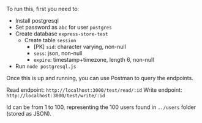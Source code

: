 To run this, first you need to:
  - Install postgresql
  - Set password as `abc` for user `postgres` 
  - Create database `express-store-test`
      - Create table `session`
          - [PK] `sid`: character varying, non-null
          - `sess`: json, non-null
          - `expire`: timestamp+timezone, length 6, non-null
  - Run  `node postgresql.js`

Once this is up and running, you can use Postman to query the endpoints. 

Read endpoint: `http://localhost:3000/test/read/:id` 
Write endpoint: `http://localhost:3000/test/write/:id` 

Id can be from 1 to 100, representing the 100 users found in `../users` folder (stored as JSON).

